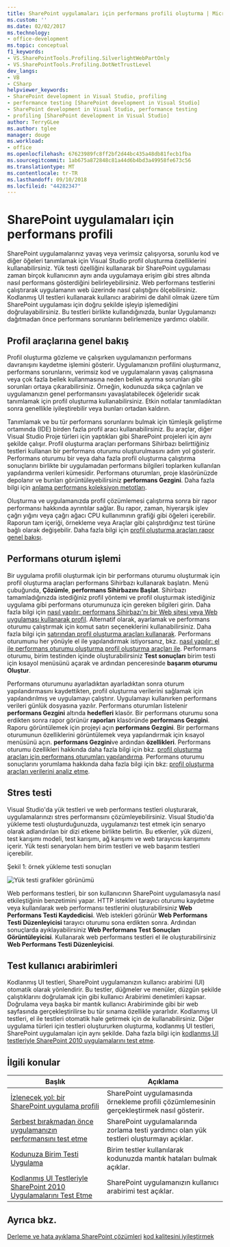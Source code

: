 ```yaml
---
title: SharePoint uygulamaları için performans profili oluşturma | Microsoft Docs
ms.custom: ''
ms.date: 02/02/2017
ms.technology:
- office-development
ms.topic: conceptual
f1_keywords:
- VS.SharePointTools.Profiling.SilverlightWebPartOnly
- VS.SharePointTools.Profiling.DotNetTrustLevel
dev_langs:
- VB
- CSharp
helpviewer_keywords:
- SharePoint development in Visual Studio, profiling
- performance testing [SharePoint development in Visual Studio]
- SharePoint development in Visual Studio, performance testing
- profiling [SharePoint development in Visual Studio]
author: TerryGLee
ms.author: tglee
manager: douge
ms.workload:
- office
ms.openlocfilehash: 67623989fc8ff2bf2d44bc435a48db81fecb1fba
ms.sourcegitcommit: 1ab675a872848c81a44d6b4bd3a49958fe673c56
ms.translationtype: MT
ms.contentlocale: tr-TR
ms.lasthandoff: 09/10/2018
ms.locfileid: "44282347"
---
```

# <a name="profile-the-performance-of-sharepoint-applications"></a>SharePoint uygulamaları için performans profili

SharePoint uygulamalarınız yavaş veya verimsiz çalışıyorsa, sorunlu kod ve diğer öğeleri tanımlamak için Visual Studio profil oluşturma özelliklerini kullanabilirsiniz. Yük testi özelliğini kullanarak bir SharePoint uygulaması zaman birçok kullanıcının aynı anda uygulamaya erişim gibi stres altında nasıl performans gösterdiğini belirleyebilirsiniz. Web performans testlerini çalıştırarak uygulamanın web üzerinde nasıl çalıştığını ölçebilirsiniz. Kodlanmış UI testleri kullanarak kullanıcı arabirimi de dahil olmak üzere tüm SharePoint uygulaması için doğru şekilde işleyip işlemediğini doğrulayabilirsiniz. Bu testleri birlikte kullandığınızda, bunlar Uygulamanızı dağıtmadan önce performans sorunlarını belirlemenize yardımcı olabilir.

## <a name="profile-tools-overview"></a>Profil araçlarına genel bakış

Profil oluşturma gözleme ve çalışırken uygulamanızın performans davranışını kaydetme işlemini gösterir. Uygulamanızın profilini oluşturmanız, performans sorunlarını, verimsiz kod ve uygulamaların yavaş çalışmasına veya çok fazla bellek kullanmasına neden bellek ayırma sorunları gibi sorunları ortaya çıkarabilirsiniz. Örneğin, kodunuzda sıkça çağrılan ve uygulamanızın genel performansını yavaşlatabilecek öğeleridir sıcak tanımlamak için profil oluşturma kullanabilirsiniz. Etkin notlalar tanımladıktan sonra genellikle iyileştirebilir veya bunları ortadan kaldırın.

Tanımlamak ve bu tür performans sorunlarını bulmak için tümleşik geliştirme ortamında (IDE) birden fazla profil aracı kullanabilirsiniz. Bu araçlar, diğer Visual Studio Proje türleri için yaptıkları gibi SharePoint projeleri için aynı şekilde çalışır. Profil oluşturma araçları performans Sihirbazı belirttiğiniz testleri kullanan bir performans oturumu oluşturulmasını adım yol gösterir. Performans oturumu bir veya daha fazla profil oluşturma çalıştırma sonuçlarını birlikte bir uygulamadan performans bilgileri toplarken kullanılan yapılandırma verileri kümesidir. Performans oturumları, proje klasörünüzde depolanır ve bunları görüntüleyebilirsiniz **performans Gezgini**. Daha fazla bilgi için [anlama performans koleksiyon metotları](/visualstudio/profiling/understanding-performance-collection-methods).

Oluşturma ve uygulamanızda profil çözümlemesi çalıştırma sonra bir rapor performansı hakkında ayrıntılar sağlar. Bu rapor, zaman, hiyerarşik işlev çağrı yığını veya çağrı ağacı CPU kullanımının grafiği gibi öğeleri içerebilir. Raporun tam içeriği, örnekleme veya Araçlar gibi çalıştırdığınız test türüne bağlı olarak değişebilir. Daha fazla bilgi için [profil oluşturma araçları rapor genel bakışı](http://go.microsoft.com/fwlink/?LinkId=224689).

## <a name="performance-session-process"></a>Performans oturum işlemi

Bir uygulama profili oluşturmak için bir performans oturumu oluşturmak için profil oluşturma araçları performans Sihirbazı kullanarak başlatın. Menü çubuğunda, **Çözümle**, **performans Sihirbazını Başlat**. Sihirbazı tamamladığınızda istediğiniz profil yöntemi ve profil oluşturmak istediğiniz uygulama gibi performans oturumunuza için gereken bilgileri girin. Daha fazla bilgi için [nasıl yapılır: performans Sihirbazı'nı bir Web sitesi veya Web uygulaması kullanarak profil](http://go.microsoft.com/fwlink/?LinkId=224692). Alternatif olarak, ayarlamak ve performans oturumu çalıştırmak için komut satırı seçeneklerini kullanabilirsiniz. Daha fazla bilgi için [satırından profil oluşturma araçları kullanarak](http://go.microsoft.com/fwlink/?LinkId=224703). Performans oturumunu her yönüyle el ile yapılandırmak istiyorsanız, bkz. [nasıl yapılır: el ile performans oturumu oluşturma profil oluşturma araçları ile](http://go.microsoft.com/fwlink/?LinkId=224691). Performans oturumu, birim testinden içinde oluşturabilirsiniz **Test sonuçları** birim testi için kısayol menüsünü açarak ve ardından penceresinde **başarım oturumu Oluştur**.

Performans oturumunu ayarladıktan ayarladıktan sonra oturum yapılandırmasını kaydettikten, profil oluşturma verilerini sağlamak için yapılandırılmış ve uygulamayı çalıştırır. Uygulamayı kullanırken performans verileri günlük dosyasına yazılır. Performans oturumları listelenir **performans Gezgini** altında **hedefleri** klasör. Bir performans oturumu sona erdikten sonra rapor görünür **raporları** klasöründe **performans Gezgini**. Raporu görüntülemek için projeyi açın **performans Gezgini**. Bir performans oturumunun özelliklerini görüntülemek veya yapılandırmak için kısayol menüsünü açın. **performans Gezgini**ve ardından **özellikleri**. Performans oturumu özellikleri hakkında daha fazla bilgi için bkz. [profil oluşturma araçları için performans oturumları yapılandırma](http://go.microsoft.com/fwlink/?LinkId=224694). Performans oturumu sonuçlarını yorumlama hakkında daha fazla bilgi için bkz: [profil oluşturma araçları verilerini analiz etme](http://go.microsoft.com/fwlink/?LinkId=224704).

## <a name="stress-test"></a>Stres testi

Visual Studio'da yük testleri ve web performans testleri oluşturarak, uygulamalarınızı stres performansını çözümleyebilirsiniz. Visual Studio'da yükleme testi oluşturduğunuzda, uygulamanızı test etmek için senaryo olarak adlandırılan bir dizi etkene birlikte belirtin. Bu etkenler, yük düzeni, test karışımı modeli, test karışımı, ağ karışımı ve web tarayıcısı karışımını içerir. Yük testi senaryoları hem birim testleri ve web başarım testleri içerebilir.

Şekil 1: örnek yükleme testi sonuçları

![Yük testi grafikler görünümü](../sharepoint/media/load-webgraphs.png "çalışan yük testine grafikler görünümü")

Web performans testleri, bir son kullanıcının SharePoint uygulamasıyla nasıl etkileştiğinin benzetimini yapar. HTTP istekleri tarayıcı oturumu kaydetme veya kullanılarak web performansı testlerini oluşturabilirsiniz **Web Performans Testi Kaydedicisi**. Web istekleri görünür **Web Performans Testi Düzenleyicisi** tarayıcı oturumu sona erdikten sonra. Ardından sonuçlarda ayıklayabilirsiniz **Web Performans Test Sonuçları Görüntüleyicisi**. Kullanarak web performans testleri el ile oluşturabilirsiniz **Web Performans Testi Düzenleyicisi**.

## <a name="test-user-interfaces"></a>Test kullanıcı arabirimleri

Kodlanmış UI testleri, SharePoint uygulamanızın kullanıcı arabirimi (UI) otomatik olarak yönlendirir. Bu testler, düğmeler ve menüler, düzgün şekilde çalıştıklarını doğrulamak için gibi kullanıcı Arabirimi denetimleri kapsar. Doğrulama veya başka bir mantık kullanıcı Arabiriminde gibi bir web sayfasında gerçekleştirilirse bu tür sınama özellikle yararlıdır. Kodlanmış UI testleri, el ile testleri otomatik hale getirmek için de kullanabilirsiniz. Diğer uygulama türleri için testleri oluştururken oluşturma, kodlanmış UI testleri, SharePoint uygulamaları için aynı şekilde. Daha fazla bilgi için [kodlanmış UI testleriyle SharePoint 2010 uygulamalarını test etme](/visualstudio/test/testing-sharepoint-2010-applications-with-coded-ui-tests).

## <a name="related-topics"></a>İlgili konular

|Başlık|Açıklama|
|-----------|-----------------|
|[İzlenecek yol: bir SharePoint uygulama profili](../sharepoint/walkthrough-profiling-a-sharepoint-application.md)|SharePoint uygulamasında örnekleme profili çözümlemesinin gerçekleştirmek nasıl gösterir.|
|[Serbest bırakmadan önce uygulamanızın performansını test etme](/azure/devops/test/load-test/run-performance-tests-app-before-release?view=vsts)|SharePoint uygulamalarında zorlama testi yardımcı olan yük testleri oluşturmayı açıklar.|
|[Kodunuza Birim Testi Uygulama](/visualstudio/test/unit-test-your-code)|Birim testler kullanılarak kodunuzda mantık hataları bulmak açıklar.|
|[Kodlanmış UI Testleriyle SharePoint 2010 Uygulamalarını Test Etme](/visualstudio/test/testing-sharepoint-2010-applications-with-coded-ui-tests)|SharePoint uygulamanızın kullanıcı arabirimi test açıklar.|

## <a name="see-also"></a>Ayrıca bkz.

[Derleme ve hata ayıklama SharePoint çözümleri](../sharepoint/building-and-debugging-sharepoint-solutions.md)
[kod kalitesini iyileştirmek](/visualstudio/test/improve-code-quality)
